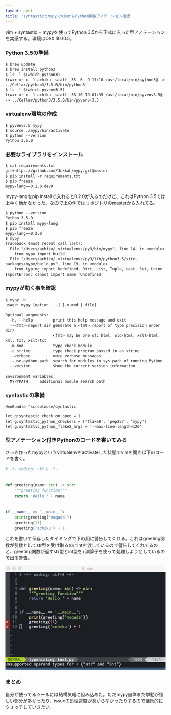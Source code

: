 ```yaml
---
layout: post
title: 'syntasticとmypyでvimからPython関数アノテーション確認'
---
```


vim + syntastic + mypyを使ってPython 3.5から正式に入った型アノテーションを実感する。環境はOSX 10.10.5。

### Python 3.5の準備

```
$ brew update
$ brew install python3
$ ls -l $(which python3)
lrwxr-xr-x  1 achiku  staff  35  6  9 17:10 /usr/local/bin/python3@ -> ../Cellar/python3/3.5.0/bin/python3
$ ls -l $(which pyvenv3.5)
lrwxr-xr-x  1 achiku  staff  38 10 19 01:35 /usr/local/bin/pyvenv3.5@ -> ../Cellar/python3/3.5.0/bin/pyvenv-3.5
```

### virtualenv環境の作成

```
$ pyvenv3.5 mypy
$ source ./mypy/bin/activate
$ python --version
Python 3.5.0
```

### 必要なライブラリをインストール

```
$ cat requirements.txt
git+https://github.com/JukkaL/mypy.git@master
$ pip install -r requirements.txt
$ pip freeze
mypy-lang==0.2.0.dev0
```

mypy-langをpip installで入れると0.2.0が入るのだけど、これはPython 3.5では上手く動かなかった。なので上の例ではリポジトリのmasterから入れてる。

```
$ python --version
Python 3.5.0
$ pip install mypy-lang
$ pip freeze
mypy-lang==0.2.0
$ mypy
Traceback (most recent call last):
  File "/Users/achiku/.virtualenvs/py3/bin/mypy", line 14, in <module>
    from mypy import build
  File "/Users/achiku/.virtualenvs/py3/lib/python3.5/site-packages/mypy/build.py", line 19, in <module>
    from typing import Undefined, Dict, List, Tuple, cast, Set, Union
ImportError: cannot import name 'Undefined'
```

### mypyが動く事を確認

```
$ mypy -h
usage: mypy [option ...] [-m mod | file]

Optional arguments:
  -h, --help         print this help message and exit
  --<fmt>-report dir generate a <fmt> report of type precision under dir/
                     <fmt> may be one of: html, old-html, xslt-html, xml, txt, xslt-txt
  -m mod             type check module
  -c string          type check program passed in as string
  --verbose          more verbose messages
  --use-python-path  search for modules in sys.path of running Python
  --version          show the current version information

Environment variables:
  MYPYPATH     additional module search path
```


### syntasticの準備

```vim
NeoBundle 'scrooloose/syntastic'
```

```vim
let g:syntastic_check_on_open = 1
let g:syntastic_python_checkers = ['flake8', 'pep257', 'mypy']
let g:syntastic_python_flake8_args = '--max-line-length=120'
```


### 型アノテーション付きPythonのコードを書いてみる

さっき作ったmypyというvirtualenvをactivateした状態でvimを開き以下のコードを書く。

```python
# -*- coding: utf-8 -*-


def greeting(name: str) -> str:
    """greeting function"""
    return 'Hello ' + name


if __name__ == '__main__':
    print(greeting('moqada'))
    greeting(11)
    greeting('achiku') + 1
```

これを書いて保存したタイミングで下の用に警告してくれる。これはgreeting関数が引数としてstr型を受け取るのにintを渡しているので警告してくれてるのと、greeting関数が返すstr型とint型を+演算子を使って処理しようとしているので出る警告。

![](./images/syntastic-vim.png)


### まとめ

自分が使ってるツールには結構気軽に組み込めた。ただmypy自体まだ挙動が怪しい部分が多かったり、issueの処理速度があがらなかったりするので継続的にウォッチしていきたい。
